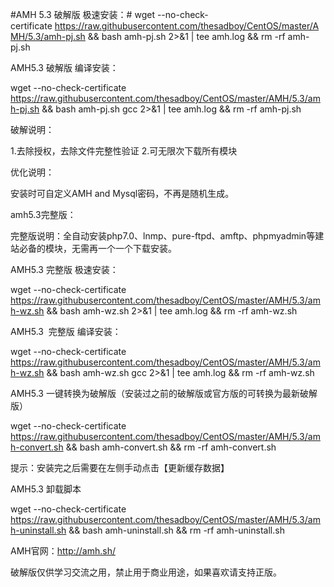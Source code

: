 #AMH 5.3 破解版 极速安装：#
  wget --no-check-certificate https://raw.githubusercontent.com/thesadboy/CentOS/master/AMH/5.3/amh-pj.sh && bash amh-pj.sh 2>&1 | tee amh.log && rm -rf amh-pj.sh
  
  
AMH5.3 破解版 编译安装：

  wget --no-check-certificate https://raw.githubusercontent.com/thesadboy/CentOS/master/AMH/5.3/amh-pj.sh && bash amh-pj.sh gcc 2>&1 | tee amh.log && rm -rf amh-pj.sh
  
  
破解说明：

  1.去除授权，去除文件完整性验证
  2.可无限次下载所有模块


优化说明：

  安装时可自定义AMH and Mysql密码，不再是随机生成。


amh5.3完整版：

  完整版说明：全自动安装php7.0、lnmp、pure-ftpd、amftp、phpmyadmin等建站必备的模块，无需再一个一个下载安装。


AMH5.3 完整版 极速安装：

  wget --no-check-certificate https://raw.githubusercontent.com/thesadboy/CentOS/master/AMH/5.3/amh-wz.sh && bash amh-wz.sh 2>&1 | tee amh.log && rm -rf amh-wz.sh
  
  
AMH5.3  完整版 编译安装：

  wget --no-check-certificate https://raw.githubusercontent.com/thesadboy/CentOS/master/AMH/5.3/amh-wz.sh && bash amh-wz.sh gcc 2>&1 | tee amh.log && rm -rf amh-wz.sh
  
  
AMH5.3 一键转换为破解版（安装过之前的破解版或官方版的可转换为最新破解版）

  wget --no-check-certificate https://raw.githubusercontent.com/thesadboy/CentOS/master/AMH/5.3/amh-convert.sh && bash amh-convert.sh && rm -rf amh-convert.sh
  
  
提示：安装完之后需要在左侧手动点击【更新缓存数据】

AMH5.3 卸载脚本

  wget --no-check-certificate https://raw.githubusercontent.com/thesadboy/CentOS/master/AMH/5.3/amh-uninstall.sh && bash amh-uninstall.sh && rm -rf amh-uninstall.sh
  
  
AMH官网：http://amh.sh/

破解版仅供学习交流之用，禁止用于商业用途，如果喜欢请支持正版。
